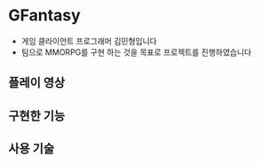 # GFantasy
* 게임 클라이언트 프로그래머 김민형입니다
* 팀으로 MMORPG를 구현 하는 것을 목표로 프로젝트를 진행하였습니다


## 플레이 영상

## 구현한 기능

## 사용 기술
